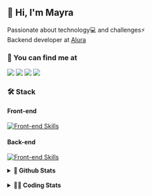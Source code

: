 ## 👋 Hi, I'm Mayra

Passionate about technology💻 and challenges⚡  
Backend developer at [Alura](https://www.alura.com.br)   

### 💬 You can find me at

<a href="https://mayra.dev" target="_blank" rel="noopener"><img src="https://img.shields.io/badge/-mayra.dev-005FED?style=flat&logo=Google-chrome&logoColor=white"/></a>
<a href="https://linkedin.com/in/mayraamaral" target="_blank" rel="noopener"><img src="https://img.shields.io/badge/-/mayraamaral-0077B5?style=flat&logo=Linkedin&logoColor=white"/></a>
<a href="mailto:mayra@mayra.dev" target="_blank" rel="noopener"><img src="https://img.shields.io/badge/-mayra@mayra.dev-D14836?style=flat&logo=Gmail&logoColor=white"/></a>
<a href="" target="_blank" rel="noopener"><img src="https://img.shields.io/badge/-mayraamaral-7289DA?style=flat&logo=Discord&logoColor=white"/></a>

### 🛠️ Stack
#### Front-end

[![Front-end Skills](https://skillicons.dev/icons?i=react,next,angular,redux,styledcomponents,html,css,sass,js,ts,figma)](https://skillicons.dev)
#### Back-end

[![Front-end Skills](https://skillicons.dev/icons?i=java,spring,hibernate,aws,idea,postgres,mysql,git,linux,bash,nodejs,docker,kubernetes,jenkins)](https://skillicons.dev)


<details>
    <summary><strong>📌 Github Stats</strong></summary>
    <br />
    <div align="center">
        <table>
      <td><img height="160em" src="https://github-readme-stats.vercel.app/api?username=mayraamaral&show_icons=true&theme=algolia&hide_border=true&hide=stars&count_private=true" alt="Readme stats"></td>
      <td><img height="160em" src="https://github-readme-stats.vercel.app/api/top-langs/?username=mayraamaral&&layout=compact&&theme=algolia&hide_border=true&langs_count=6" alt="Language stats"></td>
       </table>
  </div> 
    

  <p align="center">
    <img src="https://github-readme-streak-stats.herokuapp.com?user=mayraamaral&theme=dark&hide_border=true&date_format=j%20M%5B%20Y%5D&locale=pt-br&background=050F2C&ring=0195DD&fire=23AA7D&currStreakLabel=23AA7D" alt="Streak stats">
  </p> 
</details>

<br />

<details>
  <summary><strong>👩‍💻 Coding Stats</strong></summary>
  <br />
  
  <!--START_SECTION:waka-->
![Code Time](http://img.shields.io/badge/Code%20Time-652%20hrs%2055%20mins-blue)

**🐱 My GitHub Data** 

> 📦 588.2 kB Used in GitHub's Storage 
 > 
> 🏆 980 Contributions in the Year 2024
 > 
> 🚫 Not Opted to Hire
 > 
> 📜 62 Public Repositories 
 > 
> 🔑 33 Private Repositories 
 > 
**I'm an Early 🐤** 

```text
🌞 Morning                9852 commits        ██████░░░░░░░░░░░░░░░░░░░   23.10 % 
🌆 Daytime                27289 commits       ████████████████░░░░░░░░░   63.98 % 
🌃 Evening                5232 commits        ███░░░░░░░░░░░░░░░░░░░░░░   12.27 % 
🌙 Night                  277 commits         ░░░░░░░░░░░░░░░░░░░░░░░░░   00.65 % 
```
📅 **I'm Most Productive on Wednesday** 

```text
Monday                   7004 commits        ████░░░░░░░░░░░░░░░░░░░░░   16.42 % 
Tuesday                  5068 commits        ███░░░░░░░░░░░░░░░░░░░░░░   11.88 % 
Wednesday                14746 commits       █████████░░░░░░░░░░░░░░░░   34.57 % 
Thursday                 9371 commits        █████░░░░░░░░░░░░░░░░░░░░   21.97 % 
Friday                   5738 commits        ███░░░░░░░░░░░░░░░░░░░░░░   13.45 % 
Saturday                 304 commits         ░░░░░░░░░░░░░░░░░░░░░░░░░   00.71 % 
Sunday                   419 commits         ░░░░░░░░░░░░░░░░░░░░░░░░░   00.98 % 
```


📊 **This Week I Spent My Time On** 

```text
🕑︎ Time Zone: America/Sao_Paulo

💬 Programming Languages: 
Java                     7 hrs 8 mins        ████████████░░░░░░░░░░░░░   49.15 % 
SQL                      3 hrs 36 mins       ██████░░░░░░░░░░░░░░░░░░░   24.87 % 
JavaScript               2 hrs 9 mins        ████░░░░░░░░░░░░░░░░░░░░░   14.81 % 
JSP                      54 mins             ██░░░░░░░░░░░░░░░░░░░░░░░   06.28 % 
CSS                      30 mins             █░░░░░░░░░░░░░░░░░░░░░░░░   03.46 % 

🔥 Editors: 
IntelliJ IDEA            14 hrs 10 mins      ████████████████████████░   97.54 % 
VS Code                  21 mins             █░░░░░░░░░░░░░░░░░░░░░░░░   02.46 % 

💻 Operating System: 
Linux                    14 hrs 32 mins      █████████████████████████   100.00 % 
```

**I Mostly Code in Java** 

```text
Java                     123 repos           ███████░░░░░░░░░░░░░░░░░░   27.89 % 
JavaScript               101 repos           ██████░░░░░░░░░░░░░░░░░░░   22.90 % 
TypeScript               83 repos            █████░░░░░░░░░░░░░░░░░░░░   18.82 % 
Python                   2 repos             ░░░░░░░░░░░░░░░░░░░░░░░░░   00.45 % 
Dockerfile               1 repo              ░░░░░░░░░░░░░░░░░░░░░░░░░   00.23 % 
```




 Last Updated on 08/12/2024 19:15:39 UTC
<!--END_SECTION:waka-->

</details>
